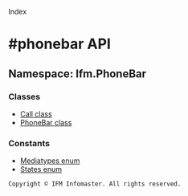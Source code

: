 Index

#phonebar API
=============

Namespace: Ifm.PhoneBar
-----------------------

### Classes ###

* [Call class](call.md)
* [PhoneBar class](phonebar.md)

### Constants ###

* [Mediatypes enum](mediatypes.md)
* [States enum](states.md)

``` Copyright © IFM Infomaster. All rights reserved. ```
